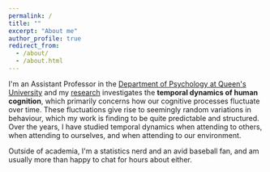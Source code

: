```yaml
---
permalink: /
title: ""
excerpt: "About me"
author_profile: true
redirect_from: 
  - /about/
  - /about.html
---
```


I'm an Assistant Professor in the [Department of Psychology at Queen's University](https://www.queensu.ca/psychology/) and my [research](/research/) investigates the **temporal dynamics of human cognition**, which primarily concerns how our cognitive processes fluctuate over time. These fluctuations give rise to seemingly random variations in behaviour, which my work is finding to be quite predictable and structured. Over the years, I have studied temporal dynamics when attending to others, when attending to ourselves, and when attending to our environment.

Outside of academia, I'm a statistics nerd and an avid baseball fan, and am usually more than happy to chat for hours about either.

